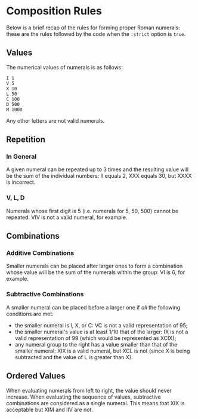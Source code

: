 # Composition Rules

Below is a brief recap of the rules for forming proper Roman numerals: these are the rules followed by the code when the `:strict` option is `true`.

## Values

The numerical values of numerals is as follows:

    I 1
    V 5
    X 10
    L 50
    C 100
    D 500
    M 1000

Any other letters are not valid numerals.

## Repetition

### In General

A given numeral can be repeated up to 3 times and the resulting value will be the sum of the individual numbers: II equals 2, XXX equals 30, but XXXX is incorrect.

### V, L, D

Numerals whose first digit is 5 (i.e. numerals for 5, 50, 500) cannot be repeated: VIV is not a valid numeral, for example.

## Combinations

### Additive Combinations

Smaller numerals can be placed after larger ones to form a combination whose value will be the sum of the numerals within the group: VI is 6, for example.

### Subtractive Combinations

A smaller numeral can be placed before a larger one if *all* the following conditions are met:

* the smaller numeral is I, X, or C: VC is not a valid representation of 95;
* the smaller numeral's value is at least 1/10 that of the larger: IX is not a valid representation of 99 (which would be represented as XCIX);
* any numeral group to the right has a value smaller than that of the smaller numeral: XIX is a valid numeral, but XCL is not (since X is being subtracted and the value of L is greater than X).

## Ordered Values

When evaluating numerals from left to right, the value should never increase. When evaluating the sequence of values, subtractive combinations are considered as a single numeral. This means that XIX is acceptable but XIM and IIV are not.
